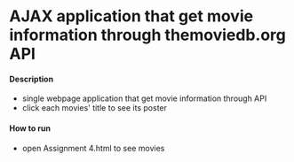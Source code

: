 # AJAX application that get movie information through themoviedb.org API

#### Description
- single webpage application that get movie information through API
- click each movies' title to see its poster

#### How to run
- open Assignment 4.html to see movies
